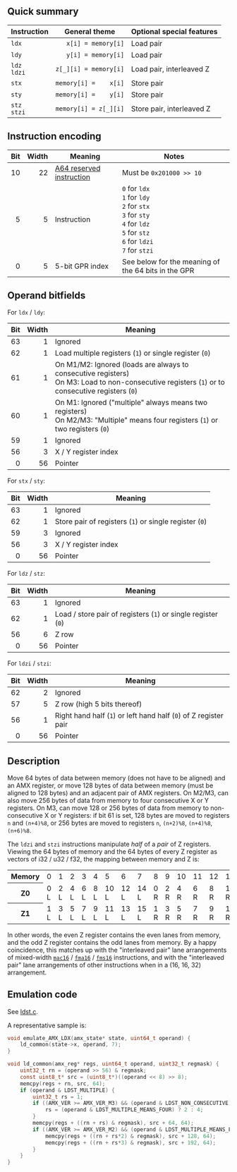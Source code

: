 ## Quick summary

|Instruction|General theme|Optional special features|
|---|---|---|
|`ldx`|<code>&nbsp;&nbsp;&nbsp;x[i] = memory[i]</code>|Load pair|
|`ldy`|<code>&nbsp;&nbsp;&nbsp;y[i] = memory[i]</code>|Load pair|
|`ldz`<br/>`ldzi`|`z[_][i] = memory[i]`|Load pair, interleaved Z|
|`stx`|<code>memory[i] =&nbsp;&nbsp;&nbsp;&nbsp;x[i]</code>|Store pair|
|`sty`|<code>memory[i] =&nbsp;&nbsp;&nbsp;&nbsp;y[i]</code>|Store pair|
|`stz`<br/>`stzi`|`memory[i] = z[_][i]`|Store pair, interleaved Z|

## Instruction encoding

|Bit|Width|Meaning|Notes|
|---:|---:|---|---|
|10|22|[A64 reserved instruction](aarch64.md)|Must be `0x201000 >> 10`|
|5|5|Instruction|`0` for `ldx`<br/>`1` for `ldy`<br/>`2` for `stx`<br/>`3` for `sty`<br/>`4` for `ldz`<br/>`5` for `stz`<br/>`6` for `ldzi`<br/>`7` for `stzi`|
|0|5|5-bit GPR index|See below for the meaning of the 64 bits in the GPR|

## Operand bitfields

For `ldx` / `ldy`:

|Bit|Width|Meaning|
|---:|---:|---|
|63|1|Ignored|
|62|1|Load multiple registers (`1`) or single register (`0`)|
|61|1|On M1/M2: Ignored (loads are always to consecutive registers)<br/>On M3: Load to non-consecutive registers (`1`) or to consecutive registers (`0`)|
|60|1|On M1: Ignored ("multiple" always means two registers)<br/>On M2/M3: "Multiple" means four registers (`1`) or two registers (`0`)|
|59|1|Ignored|
|56|3|X / Y register index|
|0|56|Pointer|

For `stx` / `sty`:

|Bit|Width|Meaning|
|---:|---:|---|
|63|1|Ignored|
|62|1|Store pair of registers (`1`) or single register (`0`)|
|59|3|Ignored|
|56|3|X / Y register index|
|0|56|Pointer|

For `ldz` / `stz`:

|Bit|Width|Meaning|
|---:|---:|---|
|63|1|Ignored|
|62|1|Load / store pair of registers (`1`) or single register (`0`)|
|56|6|Z row|
|0|56|Pointer|

For `ldzi` / `stzi`:

|Bit|Width|Meaning|
|---:|---:|---|
|62|2|Ignored|
|57|5|Z row (high 5 bits thereof)|
|56|1|Right hand half (`1`) or left hand half (`0`) of Z register pair|
|0|56|Pointer|

## Description

Move 64 bytes of data between memory (does not have to be aligned) and an AMX register, or move 128 bytes of data between memory (must be aligned to 128 bytes) and an adjacent pair of AMX registers. On M2/M3, can also move 256 bytes of data from memory to four consecutive X or Y registers. On M3, can move 128 or 256 bytes of data from memory to non-consecutive X or Y registers: if bit 61 is set, 128 bytes are moved to registers `n` and `(n+4)%8`, or 256 bytes are moved to registers `n`, `(n+2)%8`, `(n+4)%8`, `(n+6)%8`.

The `ldzi` and `stzi` instructions manipulate _half_ of a _pair_ of Z registers. Viewing the 64 bytes of memory and the 64 bytes of every Z register as vectors of i32 / u32 / f32, the mapping between memory and Z is:

<table>
<tr><th>Memory</th><td>0</td><td>1</td><td>2</td><td>3</td><td>4</td><td>5</td><td>6</td><td>7</td><td>8</td><td>9</td><td>10</td><td>11</td><td>12</td><td>13</td><td>14</td><td>15</td></tr>
<tr><th>Z0</th><td>0 L</td><td>2 L</td><td>4 L</td><td>6 L</td><td>8 L</td><td>10 L</td><td>12 L</td><td>14 L</td><td>0 R</td><td>2 R</td><td>4 R</td><td>6 R</td><td>8 R</td><td>10 R</td><td>12 R</td><td>14 R</td></tr>
<tr><th>Z1</th><td>1 L</td><td>3 L</td><td>5 L</td><td>7 L</td><td>9 L</td><td>11 L</td><td>13 L</td><td>15 L</td><td>1 R</td><td>3 R</td><td>5 R</td><td>7 R</td><td>9 R</td><td>11 R</td><td>13 R</td><td>15 R</td></tr>
</table>

In other words, the even Z register contains the even lanes from memory, and the odd Z register contains the odd lanes from memory. By a happy coincidence, this matches up with the "interleaved pair" lane arrangements of mixed-width [`mac16`](mac16.md) / [`fma16`](fma.md) / [`fms16`](fms.md) instructions, and with the "interleaved pair" lane arrangements of other instructions when in a (16, 16, 32) arrangement.

## Emulation code

See [ldst.c](../extra/accel/amx/tests/ldst.c).

A representative sample is:
```c
void emulate_AMX_LDX(amx_state* state, uint64_t operand) {
    ld_common(state->x, operand, 7);
}

void ld_common(amx_reg* regs, uint64_t operand, uint32_t regmask) {
    uint32_t rn = (operand >> 56) & regmask;
    const uint8_t* src = (uint8_t*)((operand << 8) >> 8);
    memcpy(regs + rn, src, 64);
    if (operand & LDST_MULTIPLE) {
        uint32_t rs = 1;
        if ((AMX_VER >= AMX_VER_M3) && (operand & LDST_NON_CONSECUTIVE) && (regmask <= 15)) {
            rs = (operand & LDST_MULTIPLE_MEANS_FOUR) ? 2 : 4;
        }
        memcpy(regs + ((rn + rs) & regmask), src + 64, 64);
        if ((AMX_VER >= AMX_VER_M2) && (operand & LDST_MULTIPLE_MEANS_FOUR) && (regmask <= 15)) {
            memcpy(regs + ((rn + rs*2) & regmask), src + 128, 64);
            memcpy(regs + ((rn + rs*3) & regmask), src + 192, 64);
        }
    }
}
```
